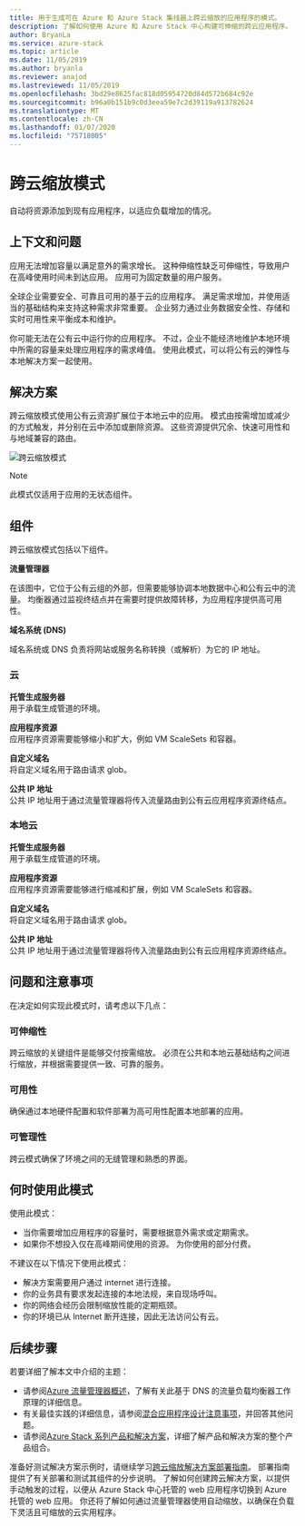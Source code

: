 ```yaml
---
title: 用于生成可在 Azure 和 Azure Stack 集线器上跨云缩放的应用程序的模式。
description: 了解如何使用 Azure 和 Azure Stack 中心构建可伸缩的跨云应用程序。
author: BryanLa
ms.service: azure-stack
ms.topic: article
ms.date: 11/05/2019
ms.author: bryanla
ms.reviewer: anajod
ms.lastreviewed: 11/05/2019
ms.openlocfilehash: 3bd29e8625fac818d05954720d84d572b684c92e
ms.sourcegitcommit: b96a0b151b9c0d3eea59e7c2d39119a913782624
ms.translationtype: MT
ms.contentlocale: zh-CN
ms.lasthandoff: 01/07/2020
ms.locfileid: "75718005"
---
```

# <a name="cross-cloud-scaling-pattern"></a>跨云缩放模式

自动将资源添加到现有应用程序，以适应负载增加的情况。

## <a name="context-and-problem"></a>上下文和问题

应用无法增加容量以满足意外的需求增长。 这种伸缩性缺乏可伸缩性，导致用户在高峰使用时间未到达应用。 应用可为固定数量的用户服务。

全球企业需要安全、可靠且可用的基于云的应用程序。 满足需求增加，并使用适当的基础结构来支持这种需求非常重要。 企业努力通过业务数据安全性、存储和实时可用性来平衡成本和维护。

你可能无法在公有云中运行你的应用程序。 不过，企业不能经济地维护本地环境中所需的容量来处理应用程序的需求峰值。 使用此模式，可以将公有云的弹性与本地解决方案一起使用。

## <a name="solution"></a>解决方案

跨云缩放模式使用公有云资源扩展位于本地云中的应用。 模式由按需增加或减少的方式触发，并分别在云中添加或删除资源。 这些资源提供冗余、快速可用性和与地域兼容的路由。

![跨云缩放模式](media/pattern-cross-cloud-scale/cross-cloud-scaling.png)

> [!NOTE]
> 此模式仅适用于应用的无状态组件。

## <a name="components"></a>组件

跨云缩放模式包括以下组件。

**流量管理器**  

在该图中，它位于公有云组的外部，但需要能够协调本地数据中心和公有云中的流量。 均衡器通过监视终结点并在需要时提供故障转移，为应用程序提供高可用性。

**域名系统 (DNS)**  

域名系统或 DNS 负责将网站或服务名称转换（或解析）为它的 IP 地址。

### <a name="cloud"></a>云

**托管生成服务器**  
用于承载生成管道的环境。

**应用程序资源**  
应用程序资源需要能够缩小和扩大，例如 VM ScaleSets 和容器。

**自定义域名**  
将自定义域名用于路由请求 glob。

**公共 IP 地址**  
公共 IP 地址用于通过流量管理器将传入流量路由到公有云应用程序资源终结点。  

### <a name="local-cloud"></a>本地云

**托管生成服务器**  
用于承载生成管道的环境。

**应用程序资源**  
应用程序资源需要能够进行缩减和扩展，例如 VM ScaleSets 和容器。

**自定义域名**  
将自定义域名用于路由请求 glob。

**公共 IP 地址**  
公共 IP 地址用于通过流量管理器将传入流量路由到公有云应用程序资源终结点。 

## <a name="issues-and-considerations"></a>问题和注意事项

在决定如何实现此模式时，请考虑以下几点：

### <a name="scalability"></a>可伸缩性

跨云缩放的关键组件是能够交付按需缩放。 必须在公共和本地云基础结构之间进行缩放，并根据需要提供一致、可靠的服务。

### <a name="availability"></a>可用性

确保通过本地硬件配置和软件部署为高可用性配置本地部署的应用。

### <a name="manageability"></a>可管理性

跨云模式确保了环境之间的无缝管理和熟悉的界面。

## <a name="when-to-use-this-pattern"></a>何时使用此模式

使用此模式：

- 当你需要增加应用程序的容量时，需要根据意外需求或定期需求。
- 如果你不想投入仅在高峰期间使用的资源。 为你使用的部分付费。

不建议在以下情况下使用此模式：

- 解决方案需要用户通过 internet 进行连接。
- 你的业务具有要求发起连接的本地法规，来自现场呼叫。
- 你的网络会经历会限制缩放性能的定期瓶颈。
- 你的环境已从 Internet 断开连接，因此无法访问公有云。

## <a name="next-steps"></a>后续步骤

若要详细了解本文中介绍的主题：
- 请参阅[Azure 流量管理器概述](/azure/traffic-manager/traffic-manager-overview)，了解有关此基于 DNS 的流量负载均衡器工作原理的详细信息。
- 有关最佳实践的详细信息，请参阅[混合应用程序设计注意事项](overview-app-design-considerations.md)，并回答其他问题。
- 请参阅[Azure Stack 系列产品和解决方案](/azure-stack)，详细了解产品和解决方案的整个产品组合。

准备好测试解决方案示例时，请继续学习[跨云缩放解决方案部署指南](solution-deployment-guide-cross-cloud-scaling.md)。 部署指南提供了有关部署和测试其组件的分步说明。 了解如何创建跨云解决方案，以提供手动触发的过程，以便从 Azure Stack 中心托管的 web 应用程序切换到 Azure 托管的 web 应用。 你还将了解如何通过流量管理器使用自动缩放，以确保在负载下灵活且可缩放的云实用程序。
